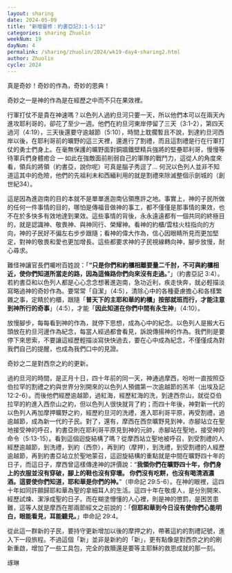 ```yaml
---
layout: sharing
date: 2024-05-09
title: "新增靈修：約書亞記3:1-5:12"
categories: sharing Zhuolin
weekNum: 19
dayNum: 4
permalink: /sharing/zhuolin/2024/wk19-day4-sharing2.html
author: Zhuolin
cycle: 2024
---  
```


真是奇妙！奇妙的作為，奇妙的恩典！

奇妙之一是神的作為是在經歷之中而不只在果效裡。

行軍打仗不是貴在神速嗎？以色列人過約旦河只要一天，所以他們本可以在兩天內進攻耶利哥的，卻花了至少一週。他們在約旦河東岸停留了三天（3:1-2），第四天過河（4:19），三天後還要守逾越節（5:10），時間上耽擱暫且不說，到達約旦河西岸以後，在耶利哥前的曠野的這三天裡，還進行了割禮，而且這割禮是行在行軍打仗的勇士們身上。在毫無保護的曠野面對銅牆鐵壁精兵強將的堅壘耶利哥，慢慢等待軍兵們身體癒合 — 如此在強敵面前削弱自己的軍隊的戰鬥力，這從人的角度來看，領兵的將領（約書亞，說你呢）可真是腦子秀逗了… 何況以色列人並非不知道這其中的危險，他們的先祖利未和西緬利用的就是割禮來除滅整個示劍城的（創世紀34）。

這是因為進迦南的目的本就不是單單進迦南佔領應許之地。事實上，神的子民所做的任何一件事情的目的，哪怕是傳福音做神的事工，都不僅僅是那事情的果效，也不在於多快多有效地達到果效。這些事情的背後，永永遠遠都有一個共同的終極目的，就是認識神、敬畏神、與神同行、榮耀神。看神的約櫃/雲柱火柱指向的方向，神的子民好不偏左右步步跟隨；看神的偉大作為，信心因眼睛所見而更加堅定，對神的敬畏和愛也更加增長。這些都要求神的子民視線轉向神，腳步放慢，耐心尋求。

難怪神讓官長們囑咐百姓說：「**“只是你們和約櫃相離要量二千肘，不可與約櫃相近，使你們知道所當走的路，因為這條路你們向來沒有走過。**”」（約書亞記‬ ‭3:4‬）。若約書亞和以色列人都是心心念念想著進迦南，急功近利，疾走快奔，就必輕描淡寫略過神的奇妙作為。要常常「自潔」（4:5），清除心中的各種憂慮擔心和各樣繁雜之事，定睛於約櫃，跟隨「**普天下的主耶和華的約櫃」按部就班而行，才能注意到神所行的奇事**」（4:5），才能「**因此知道在你們中間有永生神**」（4:10）。

放慢腳步，每每看到神的作為，就停下思想，成為心中的紀念。以色列人是搬大石頭放在約旦河邊作為紀念，每當人經過都會看見，訴說傳揚神的作為。我們則是要停下來思索，不要讓這經歷輕描淡寫快快過去，要在心中成為紀念，不僅僅成為對我們自己的提醒，也成為我們口中的見證。

奇妙之二是對西奈之約的更新。

過約旦河的時間，是正月十日，四十年前的同一天，神通過摩西，吩咐一直按照亞伯拉罕的割禮之約與世界分別開來的以色列人預備第一次逾越節的羔羊（出埃及記12:2-6）。而後他們經歷逾越節，過紅海，經歷紅海的洗，到達西奈山，就從亞伯拉罕的約進入西奈山之約，但以色列人很快就背了約；而四十年後，神對新一代的以色列人再加摩押曠野之約，經歷約旦河的洗禮，進入耶利哥平原，再受割禮，過逾越節，成為新一代的子民。對了，還有，摩西在西奈曠野見到神，赤腳站立在聖地接受神的呼召，約書亞則在耶利哥平原見到神的元帥，赤腳站在聖地，接受神的命令（5:13-15）。看到這個迴旋結構了嗎？從摩西站立聖地被呼召，到受割禮的人經歷逾越節，到洗禮，到約（西奈），再到約（摩押），到洗禮，到受割禮的人經歷逾越節，再到約書亞站立於聖地蒙召，這迴旋結構的重點就是中間在曠野四十年的日子，而這日子，摩西曾這樣傳達神的評價說：“**我領你們在曠野四十年，你們身上的衣服並沒有穿破，腳上的鞋也沒有穿壞。 你們沒有吃餅，也沒有喝清酒濃酒。這要使你們知道，耶和華是你們的神。**”（申命記‬ ‭29:5-6‬）。在神的眼裡，這四十年如同許願歸耶和華為聖的拿細耳人的生活。這四十年在敬虔人，是分別開來、經歷試煉、潔淨成聖的日子。而在糊塗懵懂的人心裡，則是神的懲罰，是困苦患難，這等人就是摩西在那兩節經文之前說的：「**但耶和華到今日沒有使你們心能明白，眼能看見，耳能聽見。**」申命記‬ ‭29:4‬。

從此這一群新的子民，要持守更新增加以後的摩押之約，帶著這約的割禮記號，進入下一段旅程。不過這個「新」並非是新約的「新」，更有點像是對西奈之約的刷新重啟，增加了一些工具包，完全的救贖還是要等主耶穌的救恩成就的那一刻。

琢琳
